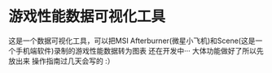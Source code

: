 # 游戏性能数据可视化工具
这是一个数据可视化工具，可以把MSI Afterburner(微星小飞机)和Scene(这是一个手机端软件)录制的游戏性能数据转为图表
还在开发中···
大体功能做好了所以先放出来
操作指南过几天会写的 :）
